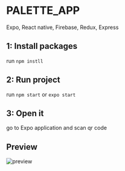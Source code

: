 # PALETTE_APP
Expo, React native, Firebase, Redux, Express


## 1: Install packages

run `npm instll`

## 2: Run project

run `npm start` or `expo start`

## 3: Open it

go to Expo application and scan qr code

## Preview
![preview](https://user-images.githubusercontent.com/54310417/72063519-7db72480-330c-11ea-9f94-14412d517c21.jpg)
